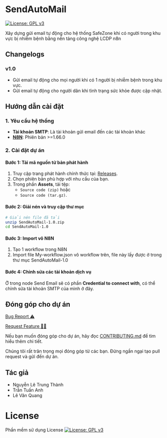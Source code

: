 # SendAutoMail
[![License: GPL v3](https://img.shields.io/badge/License-GPLv3-blue.svg)](https://www.gnu.org/licenses/gpl-3.0.html)

Xây dựng gửi email tự động cho hệ thống SafeZone khi có người trong khu vực bị nhiễm bệnh bằng nền tảng công nghệ LCDP n8n

## Changelogs

### v1.0
- Gửi email tự động cho mọi người khi có 1 người bị nhiễm bệnh trong khu vực.
- Gửi email tự động cho người dân khi tình trạng sức khỏe được cập nhật.

## Hướng dẫn cài đặt
### 1. Yêu cầu hệ thống
- **Tài khoản SMTP**: Là tài khoản gửi email đến các tài khoản khác  
- [**N8N**](https://n8n.io/): Phiên bản >=1.66.0

### 2. Cài đặt dự án
#### Bước 1: Tải mã nguồn từ bản phát hành
1. Truy cập trang phát hành chính thức tại: [Releases](https://github.com/OlympicThuyLoi2024/SendAutoMail/releases).
2. Chọn phiên bản phù hợp với nhu cầu của bạn.
3. Trong phần **Assets**, tải tệp:
   - `Source code (zip)` hoặc
   - `Source code (tar.gz)`.

#### Bước 2: Giải nén và truy cập thư mục
```bash
# Giải nén file đã tải
unzip SendAutoMail-1.0.zip
cd SendAutoMail-1.0
```
#### Bước 3: Import vô N8N 
1. Tạo 1 workflow trong N8N
2. Import file My-workflow.json vô workflow trên, file này lấy được ở trong thư mục SendAutoMail-1.0

#### Bước 4: Chỉnh sửa các tài khoản dịch vụ
Ở trong node Send Email sẽ có phần **Credential to connect with**, có thể chỉnh sửa tài khoản SMTP của mình ở đây. 

 ## Đóng góp cho dự án

<a href="https://github.com/OlympicThuyLoi2024/SendAutoMail/issues/new?assignees=&labels=&projects=&template=bug_report.md&title=BUG">Bug Report ⚠️
</a>

<a href="https://github.com/OlympicThuyLoi2024/SendAutoMail/issues/new?assignees=&labels=&projects=&template=feature_template.md&title=Feature">Request Feature 👩‍💻</a>

Nếu bạn muốn đóng góp cho dự án, hãy đọc [CONTRIBUTING.md](.github/CONTRIBUTING.md) để tìm hiểu thêm chi tiết.

Chúng tôi rất trân trọng mọi đóng góp từ các bạn. Đừng ngần ngại tạo pull request và gửi đến dự án.

## Tác giả
- Nguyễn Lê Trung Thành
- Trần Tuấn Anh
- Lê Văn Quang

# License
Phần mềm sử dụng License  [![License: GPL v3](https://img.shields.io/badge/License-GPLv3-blue.svg)](https://www.gnu.org/licenses/gpl-3.0.html)

